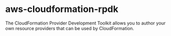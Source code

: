 # aws-cloudformation-rpdk
The CloudFormation Provider Development Toolkit allows you to author your own resource providers that can be used by CloudFormation.
